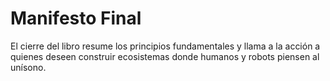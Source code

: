 # Manifesto Final

El cierre del libro resume los principios fundamentales y llama a la acción a quienes deseen construir ecosistemas donde humanos y robots piensen al unísono.
